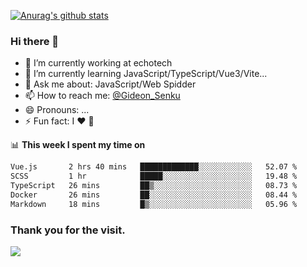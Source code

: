 [![Anurag's github stats](https://github-readme-stats.vercel.app/api?username=gideonsenku)](https://github.com/anuraghazra/github-readme-stats)
### Hi there 👋
- 🔭 I’m currently working at echotech
- 🌱 I’m currently learning JavaScript/TypeScript/Vue3/Vite...
- 💬 Ask me about: JavaScript/Web Spidder 
- 📫 How to reach me: [@Gideon_Senku](https://t.me/Gideon_Senku)
- 😄 Pronouns: ...
- ⚡ Fun fact: I ❤️ 🎵

📊 **This week I spent my time on**
<!--START_SECTION:waka-->

```txt
Vue.js       2 hrs 40 mins   █████████████░░░░░░░░░░░░   52.07 %
SCSS         1 hr            █████░░░░░░░░░░░░░░░░░░░░   19.48 %
TypeScript   26 mins         ██▒░░░░░░░░░░░░░░░░░░░░░░   08.73 %
Docker       26 mins         ██░░░░░░░░░░░░░░░░░░░░░░░   08.44 %
Markdown     18 mins         █▒░░░░░░░░░░░░░░░░░░░░░░░   05.96 %
```

<!--END_SECTION:waka-->


### Thank you for the visit.
![](http://profile-counter.glitch.me/gideonsenku/count.svg)
<!--
**GideonSenku/GideonSenku** is a ✨ _special_ ✨ repository because its `README.md` (this file) appears on your GitHub profile.

Here are some ideas to get you started:

- 🔭 I’m currently working on ...
- 🌱 I’m currently learning ...
- 👯 I’m looking to collaborate on ...
- 🤔 I’m looking for help with ...
- 💬 Ask me about ...
- 📫 How to reach me: ...
- 😄 Pronouns: ...
- ⚡ Fun fact: ...
-->
